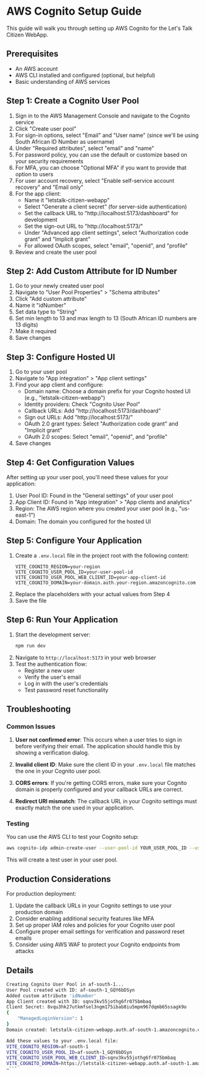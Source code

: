 # AWS Cognito Setup Guide

This guide will walk you through setting up AWS Cognito for the Let's Talk Citizen WebApp.

## Prerequisites

- An AWS account
- AWS CLI installed and configured (optional, but helpful)
- Basic understanding of AWS services

## Step 1: Create a Cognito User Pool

1. Sign in to the AWS Management Console and navigate to the Cognito service
2. Click "Create user pool"
3. For sign-in options, select "Email" and "User name" (since we'll be using South African ID Number as username)
4. Under "Required attributes", select "email" and "name"
5. For password policy, you can use the default or customize based on your security requirements
6. For MFA, you can choose "Optional MFA" if you want to provide that option to users
7. For user account recovery, select "Enable self-service account recovery" and "Email only"
8. For the app client:
   - Name it "letstalk-citizen-webapp"
   - Select "Generate a client secret" (for server-side authentication)
   - Set the callback URL to "http://localhost:5173/dashboard" for development
   - Set the sign-out URL to "http://localhost:5173/"
   - Under "Advanced app client settings", select "Authorization code grant" and "Implicit grant"
   - For allowed OAuth scopes, select "email", "openid", and "profile"
9. Review and create the user pool

## Step 2: Add Custom Attribute for ID Number

1. Go to your newly created user pool
2. Navigate to "User Pool Properties" > "Schema attributes"
3. Click "Add custom attribute"
4. Name it "idNumber"
5. Set data type to "String"
6. Set min length to 13 and max length to 13 (South African ID numbers are 13 digits)
7. Make it required
8. Save changes

## Step 3: Configure Hosted UI

1. Go to your user pool
2. Navigate to "App integration" > "App client settings"
3. Find your app client and configure:
   - Domain name: Choose a domain prefix for your Cognito hosted UI (e.g., "letstalk-citizen-webapp")
   - Identity providers: Check "Cognito User Pool"
   - Callback URLs: Add "http://localhost:5173/dashboard"
   - Sign out URLs: Add "http://localhost:5173/"
   - OAuth 2.0 grant types: Select "Authorization code grant" and "Implicit grant"
   - OAuth 2.0 scopes: Select "email", "openid", and "profile"
4. Save changes

## Step 4: Get Configuration Values

After setting up your user pool, you'll need these values for your application:

1. User Pool ID: Found in the "General settings" of your user pool
2. App Client ID: Found in "App integration" > "App clients and analytics"
3. Region: The AWS region where you created your user pool (e.g., "us-east-1")
4. Domain: The domain you configured for the hosted UI

## Step 5: Configure Your Application

1. Create a `.env.local` file in the project root with the following content:
   ```
   VITE_COGNITO_REGION=your-region
   VITE_COGNITO_USER_POOL_ID=your-user-pool-id
   VITE_COGNITO_USER_POOL_WEB_CLIENT_ID=your-app-client-id
   VITE_COGNITO_DOMAIN=your-domain.auth.your-region.amazoncognito.com
   ```
2. Replace the placeholders with your actual values from Step 4
3. Save the file

## Step 6: Run Your Application

1. Start the development server:
   ```bash
   npm run dev
   ```
2. Navigate to `http://localhost:5173` in your web browser
3. Test the authentication flow:
   - Register a new user
   - Verify the user's email
   - Log in with the user's credentials
   - Test password reset functionality

## Troubleshooting

### Common Issues

1. **User not confirmed error**: This occurs when a user tries to sign in before verifying their email. The application should handle this by showing a verification dialog.

2. **Invalid client ID**: Make sure the client ID in your `.env.local` file matches the one in your Cognito user pool.

3. **CORS errors**: If you're getting CORS errors, make sure your Cognito domain is properly configured and your callback URLs are correct.

4. **Redirect URI mismatch**: The callback URL in your Cognito settings must exactly match the one used in your application.

### Testing

You can use the AWS CLI to test your Cognito setup:

```bash
aws cognito-idp admin-create-user --user-pool-id YOUR_USER_POOL_ID --username testuser --user-attributes Name=email,Value=test@example.com Name=name,Value="Test User" Name=custom:idNumber,Value=1234567890123
```

This will create a test user in your user pool.

## Production Considerations

For production deployment:

1. Update the callback URLs in your Cognito settings to use your production domain
2. Consider enabling additional security features like MFA
3. Set up proper IAM roles and policies for your Cognito user pool
4. Configure proper email settings for verification and password reset emails
5. Consider using AWS WAF to protect your Cognito endpoints from attacks

## Details
```bash
Creating Cognito User Pool in af-south-1...
User Pool created with ID: af-south-1_GQY6bDSyn
Added custom attribute 'idNumber'
App Client created with ID: sqnv3kv55jothg6fr075bmbaq
Client Secret: 8vqu3hk27utkmfsel3ngm175ibab8iu5mpm967dqmb65ssagk9o
{
    "ManagedLoginVersion": 1
}
Domain created: letstalk-citizen-webapp.auth.af-south-1.amazoncognito.com

Add these values to your .env.local file:
VITE_COGNITO_REGION=af-south-1
VITE_COGNITO_USER_POOL_ID=af-south-1_GQY6bDSyn
VITE_COGNITO_USER_POOL_WEB_CLIENT_ID=sqnv3kv55jothg6fr075bmbaq
VITE_COGNITO_DOMAIN=https://letstalk-citizen-webapp.auth.af-south-1.amazoncognito.com
~```